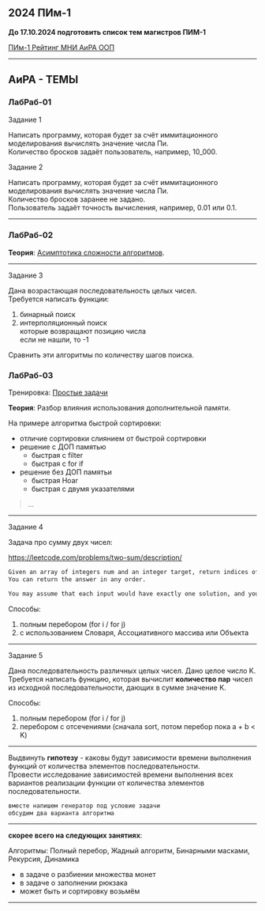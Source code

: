 ## 2024 ПИм-1  

**До 17.10.2024 подготовить список тем магистров ПИМ-1**  

[ПИм-1 Рейтинг МНИ АиРА ООП](https://docs.google.com/spreadsheets/d/1gMK0nFhB6ZpfyqhVujECzQW7u60EAnWBIJrpP54ZFZU/edit?usp=sharing)  

---  

## АиРА - ТЕМЫ  

### ЛабРаб-01  

Задание 1  

Написать программу, которая будет за счёт иммитационного моделирования вычислять значение числа Пи.  
Количество бросков задаёт пользователь, например, 10_000.  

Задание 2  

Написать программу, которая будет за счёт иммитационного моделирования вычислять значение числа Пи.  
Количество бросков заранее не задано.  
Пользователь задаёт точность вычисления, например, 0.01 или 0.1.  

---  

### ЛабРаб-02  

**Теория**: [Асимптотика сложности алгоритмов](https://colab.research.google.com/drive/1Cwn_ZQjUEmln24_cfNLlTJ9AF8bZ0OOX?usp=sharing).  

---  

Задание 3

Дана возрастающая последовательность целых чисел.  
Требуется написать функции:  
1) бинарный поиск  
2) интерполяционный поиск  
которые возвращают позицию числа  
если не нашли, то -1  

Сравнить эти алгоритмы по количеству шагов поиска.  

### ЛабРаб-03

Тренировка: [Простые задачи](https://stepik.org/lesson/1103117/)  

**Теория**: Разбор влияния использования дополнительной памяти.  

На примере алгоритма быстрой сортировки:  
- отличие сортировки слиянием от быстрой сортировки  
- решение с ДОП памятью  
  - быстрая с filter  
  - быстрая с for if
- решение без ДОП памятьи  
  - быстрая Hoar  
  - быстрая с двумя указателями  

> ...

---  

Задание 4  

Задача про сумму двух чисел:  

https://leetcode.com/problems/two-sum/description/

```txt
Given an array of integers num and an integer target, return indices of the two numbers such that they add up to target.  
You can return the answer in any order.  

You may assume that each input would have exactly one solution, and you may not use the same element twice.

```

Способы:  
1) полным перебором (for i / for j)  
2) с использованием Словаря, Ассоциативного массива или Объекта  

---  

Задание 5  

Дана последовательность различных целых чисел. Дано целое число K.  
Требуется написать функцию, которая вычислит **количество пар** чисел из исходной последовательности, дающих в сумме значение K.  

Способы:  
1) полным перебором (for i / for j)  
2) перебором с отсечениями (сначала sort, потом перебор пока a + b < K)  

---  

Выдвинуть **гипотезу** - каковы будут зависимости времени выполнения функций от количества элементов последовательности.  
Провести исследование зависимостей времени выполнения всех вариантов реализации функции от количества элементов последовательности.  

```txt
вместе напишем генератор под условие задачи  
обсудим два варианта алгоритма
```

---  

**скорее всего на следующих занятиях**:  

Алгоритмы: Полный перебор, Жадный алгоритм, Бинарными масками, Рекурсия, Динамика  

- в задаче о разбиении множества монет  
- в задаче о заполнении рюкзака  
- может быть и сортировку возьмём  

---  
